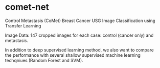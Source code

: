 # comet-net
Control Metastasis (CoMet) Breast Cancer USG Image Classification using Transfer Learning

Image Data: 147 cropped images for each case: control (cancer only) and metastasis.

In addition to deep supervised learning method, we also want to compare the performance with several shallow supervised machine learning techqniues (Random Forest and SVM).
